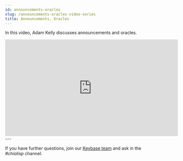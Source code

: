 ```yaml
---
id: announcements-oracles
slug: /announcements-oracles-video-series
title: Announcements, Oracles
---
```


In this video, Adam Kelly discusses announcements and oracles.

<div class="videoWrapper">
<iframe width="560" height="315" src="https://www.youtube.com/embed/54heTeWq9xQ" frameborder="0" allowfullscreen webkitallowfullscreen mozallowfullscreen></iframe>
</div>
---

If you have further questions, join our [Keybase team](https://keybase.io/team/chia_network.public) and ask in the _#chialisp_ channel.
